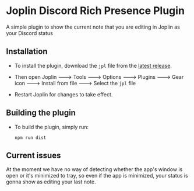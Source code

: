 # Joplin Discord Rich Presence Plugin
A simple plugin to show the current note that you are editing in Joplin as your Discord status

## Installation
- To install the plugin, download the `jpl` file from the [latest release](https://github.com/arash28134/joplin-discord-rich-presence/releases/latest). 

- Then open Joplin ---> Tools ---> Options ---> Plugins ---> Gear icon ---> Install from file ---> Select the `jpl` file  

- Restart Joplin for changes to take effect.

## Building the plugin

- To build the plugin, simply run:
  ```
  npm run dist
  ```

## Current issues
At the moment we have no way of detecting whether the app's window is open or it's minimized to tray, so even if the app is minimized, your status is gonna show as editing your last note.
